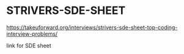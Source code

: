 # STRIVERS-SDE-SHEET

https://takeuforward.org/interviews/strivers-sde-sheet-top-coding-interview-problems/

link for SDE sheet 
